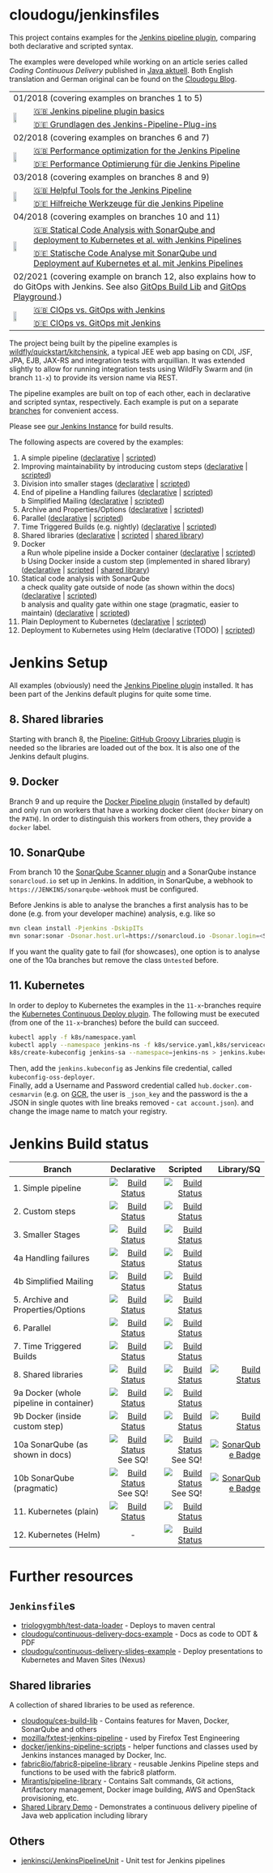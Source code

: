 cloudogu/jenkinsfiles 
========================
This project contains examples for the [Jenkins pipeline plugin](https://jenkins.io/solutions/pipeline/), comparing both declarative and scripted syntax.

The examples were developed while working on an article series called *Coding Continuous Delivery* published in [Java aktuell](http://www.ijug.eu/java-aktuell/das-magazin.html). Both English translation and German original can be found on the [Cloudogu Blog](https://cloudogu.com/en/blog/?mtm_campaign=jenkinsfiles&mtm_kwd=blog&mtm_source=github&mtm_medium=link).

<table  border="0">
  <tr>
    <td colspan="2">01/2018 (covering examples on branches 1 to 5)</td>
  </tr>
  <tr>
    <td rowspan="2"><img src="https://cloudogu.com/assets/blog/2018/Coding_CD_1_150x150-72912009bc1838646971990e84f8c7f36264e9a5426fc0a22670f33630df4143.png" width=50% /></td>
    <td><a href="https://cloudogu.com/en/blog/continuous_delivery_1_basics"> 🇬🇧 Jenkins pipeline plugin basics</a></td>
  </tr>
  <tr>
   <td><a href="https://cloudogu.com/de/blog/continuous_delivery_1_grundlagen"> 🇩🇪 Grundlagen des Jenkins-Pipeline-Plug-ins</a></td>
  </tr>
 
   <tr>
    <td colspan="2">02/2018 (covering examples on branches 6 and 7)</td>
  </tr>
  <tr>
    <td rowspan="2"><img src="https://cloudogu.com/assets/blog/2018/Coding_CD_2_150x150-8fab749f19e2654d763cd0de8d0b00af1ad2ab1cd35e2bff64afd7b6eb76a2d8.png" width=50% /></td>
    <td><a href="https://cloudogu.com/en/blog/continuous_delivery_2"> 🇬🇧 Performance optimization for the Jenkins Pipeline</a></td>
  </tr>
  <tr>
   <td><a href="https://cloudogu.com/de/blog/continuous_delivery_2_de"> 🇩🇪 Performance Optimierung für die Jenkins Pipeline</a></td>
  </tr>
  
   <tr>
    <td colspan="2">03/2018 (covering examples on branches 8 and 9)</td>
  </tr>
  <tr>
    <td rowspan="2"><img src="https://cloudogu.com/assets/blog/2018/Coding_CD_3_150x150-c62d32c11a8e77b9e6a01bfb5e4f969f440be8bc984e8ba7c03426ff469bdd6b.png" width=50% /></td>
    <td><a href="https://cloudogu.com/en/blog/continuous_delivery_part_3"> 🇬🇧 Helpful Tools for the Jenkins Pipeline</a></td>
  </tr>
  <tr>
   <td><a href="https://cloudogu.com/de/blog/continuous_delivery_teil_3"> 🇩🇪 Hilfreiche Werkzeuge für die Jenkins Pipeline</a></td>
  </tr>

   <tr>
    <td colspan="2">04/2018 (covering examples on branches 10 and 11)</td>
  </tr>
  <tr>
    <td rowspan="2"><img src="https://cloudogu.com/assets/blog/2018/Coding_CD_4_150x150-91cbd52bc2d1a8e263a6320078f77708e70ae505efa81f474f5f680cf64fd58b.png" width=50% /></td>
    <td><a href="https://cloudogu.com/en/blog/continuous_delivery_4_en"> 🇬🇧 Statical Code Analysis with SonarQube and deployment to Kubernetes et al. with Jenkins Pipelines</a></td>
  </tr>
  <tr>
   <td><a href="https://cloudogu.com/de/blog/continuous_delivery_4_de"> 🇩🇪 Statische Code Analyse mit SonarQube und Deployment auf Kubernetes et al. mit Jenkins Pipelines</a></td>
  </tr>

   <tr>
    <td colspan="2">02/2021 (covering example on branch 12, also explains how to do GitOps with Jenkins. See also <a href="https://github.com/cloudogu/gitops-build-lib">GitOps Build Lib</a> and <a href="https://github.com/cloudogu/k8s-gitops-playground">GitOps Playground</a>.)</td>
  </tr>
  <tr>
    <td rowspan="2"><img src="https://cloudogu.com/assets/blog/2021/Coding_CD_5_150x150-6e42097ba21ca33a27b60eed66daf94240fab30b29f1d33574bc487d8fca064d.png" width=50% /></td>
    <td><a href="https://cloudogu.com/en/blog/ciops-vs-gitops_en"> 🇬🇧 CIOps vs. GitOps with Jenkins</a></td>
  </tr>
  <tr>
   <td><a href="https://cloudogu.com/de/blog/ciops-vs-gitops_de"> 🇩🇪 CIOps vs. GitOps mit Jenkins</a></td>
  </tr>
  
</table>

The project being built by the pipeline examples is [wildfly/quickstart/kitchensink](https://github.com/wildfly/quickstart/tree/cfd2e05d16e4ae788bc12486f5b30d668b921973/kitchensink), a typical JEE web app basing on CDI, JSF, JPA, EJB, JAX-RS and integration tests with arquillian.
It was extended slightly to allow for running integration tests using WildFly Swarm and (in branch `11-x`) to provide its version name via REST. 

The pipeline examples are built on top of each other, each in declarative and scripted syntax, respectively. Each example is put on a separate [branches](https://github.com/cloudogu/jenkinsfiles/branches) for convenient access.

Please see [our Jenkins Instance](https://oss.cloudogu.com/jenkins/blue/organizations/jenkins/cloudogu-github%2Fjenkinsfiles/branches) for build results.

The following aspects are covered by the examples:

1. A simple pipeline ([declarative](https://github.com/cloudogu/jenkinsfiles/blob/1-declarative/Jenkinsfile) | [scripted](https://github.com/cloudogu/jenkinsfiles/blob/1-scripted/Jenkinsfile)) 
2. Improving maintainability by introducing custom steps ([declarative](https://github.com/cloudogu/jenkinsfiles/blob/2-declarative/Jenkinsfile) | [scripted](https://github.com/cloudogu/jenkinsfiles/blob/2-scripted/Jenkinsfile))
3. Division into smaller stages ([declarative](https://github.com/cloudogu/jenkinsfiles/blob/3-declarative/Jenkinsfile) | [scripted](https://github.com/cloudogu/jenkinsfiles/blob/3-scripted/Jenkinsfile))
4. End of pipeline
   a Handling failures ([declarative](https://github.com/cloudogu/jenkinsfiles/blob/4a-declarative/Jenkinsfile) | [scripted](https://github.com/cloudogu/jenkinsfiles/blob/4a-scripted/Jenkinsfile))  
   b Simplified Mailing ([declarative](https://github.com/cloudogu/jenkinsfiles/blob/4b-declarative/Jenkinsfile) | [scripted](https://github.com/cloudogu/jenkinsfiles/blob/4b-scripted/Jenkinsfile))
5. Archive and Properties/Options ([declarative](https://github.com/cloudogu/jenkinsfiles/blob/5-declarative/Jenkinsfile) | [scripted](https://github.com/cloudogu/jenkinsfiles/blob/5-scripted/Jenkinsfile))
6. Parallel ([declarative](https://github.com/cloudogu/jenkinsfiles/blob/6-declarative/Jenkinsfile) | [scripted](https://github.com/cloudogu/jenkinsfiles/blob/6-scripted/Jenkinsfile))
7. Time Triggered Builds (e.g. nightly) ([declarative](https://github.com/cloudogu/jenkinsfiles/blob/7-declarative/Jenkinsfile) | [scripted](https://github.com/cloudogu/jenkinsfiles/blob/7-scripted/Jenkinsfile))
8. Shared libraries ([declarative](https://github.com/cloudogu/jenkinsfiles/blob/8-declarative/Jenkinsfile) | [scripted](https://github.com/cloudogu/jenkinsfiles/blob/8-scripted/Jenkinsfile) | [shared library](https://github.com/cloudogu/jenkinsfiles/tree/8-shared-library))
9. Docker  
   a Run whole pipeline inside a Docker container ([declarative](https://github.com/cloudogu/jenkinsfiles/blob/9a-declarative/Jenkinsfile) | [scripted](https://github.com/cloudogu/jenkinsfiles/blob/9a-scripted/Jenkinsfile))    
   b Using Docker inside a custom step (implemented in shared library) ([declarative](https://github.com/cloudogu/jenkinsfiles/blob/9b-declarative/Jenkinsfile) | [scripted](https://github.com/cloudogu/jenkinsfiles/blob/9b-scripted/Jenkinsfile) | [shared library](https://github.com/cloudogu/jenkinsfiles/tree/9b-shared-library))
10. Statical code analysis with SonarQube  
   a check quality gate outside of node (as shown within the docs)  ([declarative](https://github.com/cloudogu/jenkinsfiles/blob/10a-declarative/Jenkinsfile) | [scripted](https://github.com/cloudogu/jenkinsfiles/blob/10a-scripted/Jenkinsfile))  
   b analysis and quality gate within one stage (pragmatic, easier to maintain) ([declarative](https://github.com/cloudogu/jenkinsfiles/blob/10b-declarative/Jenkinsfile) | [scripted](https://github.com/cloudogu/jenkinsfiles/blob/10b-scripted/Jenkinsfile))
11. Plain Deployment to Kubernetes ([declarative](https://github.com/cloudogu/jenkinsfiles/blob/11-declarative/Jenkinsfile) | [scripted](https://github.com/cloudogu/jenkinsfiles/blob/11-scripted/Jenkinsfile))
12. Deployment to Kubernetes using Helm (declarative (TODO) | [scripted](https://github.com/cloudogu/jenkinsfiles/blob/12-scripted/Jenkinsfile))


# Jenkins Setup

All examples (obviously) need the [Jenkins Pipeline plugin](https://plugins.jenkins.io/workflow-aggregator) installed.
It has been part of the Jenkins default plugins for quite some time.

## 8. Shared libraries

Starting with branch 8, the [Pipeline: GitHub Groovy Libraries plugin](https://plugins.jenkins.io/pipeline-github-lib) is needed so the libraries are loaded out of the box.
It is also one of the Jenkins default plugins.

## 9. Docker

Branch 9 and up require the [Docker Pipeline plugin](https://plugins.jenkins.io/docker-workflow) (installed by default) and only run on workers that have a working docker client (`docker` binary on the `PATH`). 
In order to distinguish this workers from others, they provide a `docker` label.

## 10. SonarQube

From branch 10 the [SonarQube Scanner plugin](https://plugins.jenkins.io/sonar) and a SonarQube instance `sonarcloud.io` set up in Jenkins.
In addition, in SonarQube, a webhook to `https://JENKINS/sonarqube-webhook` must be configured.

Before Jenkins is able to analyse the branches a first analysis has to be done (e.g. from your developer machine) analysis,
e.g. like so

```bash
mvn clean install -Pjenkins -DskipITs
mvn sonar:sonar -Dsonar.host.url=https://sonarcloud.io -Dsonar.login=<SECURITY TOKEN> -Dsonar.organization=<YOUR-ORG-KEY>
```
If you want the quality gate to fail (for showcases), one option is to analyse one of the 10a branches but remove the 
class `Untested` before.

## 11. Kubernetes

In order to deploy to Kubernetes the examples in the `11-x`-branches require the [Kubernetes Continuous Deploy plugin](https://plugins.jenkins.io/kubernetes-cd).
The following must be executed (from one of the `11-x`-branches) before the build can succeed.

```bash
kubectl apply -f k8s/namespace.yaml
kubectl apply --namespace jenkins-ns -f k8s/service.yaml,k8s/serviceaccount.yaml
k8s/create-kubeconfig jenkins-sa --namespace=jenkins-ns > jenkins.kubeconfig
```
Then, add the `jenkins.kubeconfig` as Jenkins file credential, called `kubeconfig-oss-deployer`.  
Finally, add a Username and Password credential called `hub.docker.com-cesmarvin` 
(e.g. on [GCR](https://cloud.google.com/container-registry/docs/advanced-authentication#using_a_json_key_file), the user is `_json_key` and the password is the a JSON in single quotes with line breaks removed - `cat account.json`).
and change the image name to match your registry.

# Jenkins Build status

| Branch        | Declarative | Scripted | Library/SQ |
| ------------- |:-----------:| --------:| ----------:|
| 1. Simple pipeline                      | [![Build Status](https://oss.cloudogu.com/jenkins/buildStatus/icon?job=cloudogu-github/jenkinsfiles/1-declarative)](https://oss.cloudogu.com/jenkins/job/cloudogu-github/job/jenkinsfiles/job/1-declarative/) | [![Build Status](https://oss.cloudogu.com/jenkins/buildStatus/icon?job=cloudogu-github/jenkinsfiles/1-scripted)](https://oss.cloudogu.com/jenkins/job/cloudogu-github/job/jenkinsfiles/job/1-scripted/) |  | 
| 2. Custom steps                         | [![Build Status](https://oss.cloudogu.com/jenkins/buildStatus/icon?job=cloudogu-github/jenkinsfiles/2-declarative)](https://oss.cloudogu.com/jenkins/job/cloudogu-github/job/jenkinsfiles/job/2-declarative/) | [![Build Status](https://oss.cloudogu.com/jenkins/buildStatus/icon?job=cloudogu-github/jenkinsfiles/2-scripted)](https://oss.cloudogu.com/jenkins/job/cloudogu-github/job/jenkinsfiles/job/2-scripted/) |  |
| 3. Smaller Stages                       | [![Build Status](https://oss.cloudogu.com/jenkins/buildStatus/icon?job=cloudogu-github/jenkinsfiles/3-declarative)](https://oss.cloudogu.com/jenkins/job/cloudogu-github/job/jenkinsfiles/job/3-declarative/) | [![Build Status](https://oss.cloudogu.com/jenkins/buildStatus/icon?job=cloudogu-github/jenkinsfiles/3-scripted)](https://oss.cloudogu.com/jenkins/job/cloudogu-github/job/jenkinsfiles/job/3-scripted/) |  |
| 4a Handling failures                    | [![Build Status](https://oss.cloudogu.com/jenkins/buildStatus/icon?job=cloudogu-github/jenkinsfiles/4a-declarative)](https://oss.cloudogu.com/jenkins/job/cloudogu-github/job/jenkinsfiles/job/4a-declarative/) | [![Build Status](https://oss.cloudogu.com/jenkins/buildStatus/icon?job=cloudogu-github/jenkinsfiles/4a-scripted)](https://oss.cloudogu.com/jenkins/job/cloudogu-github/job/jenkinsfiles/job/4a-scripted/) |  |
| 4b Simplified Mailing                   | [![Build Status](https://oss.cloudogu.com/jenkins/buildStatus/icon?job=cloudogu-github/jenkinsfiles/4b-declarative)](https://oss.cloudogu.com/jenkins/job/cloudogu-github/job/jenkinsfiles/job/4b-declarative/) | [![Build Status](https://oss.cloudogu.com/jenkins/buildStatus/icon?job=cloudogu-github/jenkinsfiles/4b-scripted)](https://oss.cloudogu.com/jenkins/job/cloudogu-github/job/jenkinsfiles/job/4b-scripted/) |  |
| 5. Archive and Properties/Options       | [![Build Status](https://oss.cloudogu.com/jenkins/buildStatus/icon?job=cloudogu-github/jenkinsfiles/5-declarative)](https://oss.cloudogu.com/jenkins/job/cloudogu-github/job/jenkinsfiles/job/5-declarative/) | [![Build Status](https://oss.cloudogu.com/jenkins/buildStatus/icon?job=cloudogu-github/jenkinsfiles/5-scripted)](https://oss.cloudogu.com/jenkins/job/cloudogu-github/job/jenkinsfiles/job/5-scripted/) |  |
| 6. Parallel                             | [![Build Status](https://oss.cloudogu.com/jenkins/buildStatus/icon?job=cloudogu-github/jenkinsfiles/6-declarative)](https://oss.cloudogu.com/jenkins/job/cloudogu-github/job/jenkinsfiles/job/6-declarative/) | [![Build Status](https://oss.cloudogu.com/jenkins/buildStatus/icon?job=cloudogu-github/jenkinsfiles/6-scripted)](https://oss.cloudogu.com/jenkins/job/cloudogu-github/job/jenkinsfiles/job/6-scripted/) |  |
| 7. Time Triggered Builds                | [![Build Status](https://oss.cloudogu.com/jenkins/buildStatus/icon?job=cloudogu-github/jenkinsfiles/7-declarative)](https://oss.cloudogu.com/jenkins/job/cloudogu-github/job/jenkinsfiles/job/7-declarative/) | [![Build Status](https://oss.cloudogu.com/jenkins/buildStatus/icon?job=cloudogu-github/jenkinsfiles/7-scripted)](https://oss.cloudogu.com/jenkins/job/cloudogu-github/job/jenkinsfiles/job/7-scripted/) |  |
| 8. Shared libraries                     | [![Build Status](https://oss.cloudogu.com/jenkins/buildStatus/icon?job=cloudogu-github/jenkinsfiles/8-declarative)](https://oss.cloudogu.com/jenkins/job/cloudogu-github/job/jenkinsfiles/job/8-declarative/) | [![Build Status](https://oss.cloudogu.com/jenkins/buildStatus/icon?job=cloudogu-github/jenkinsfiles/8-scripted)](https://oss.cloudogu.com/jenkins/job/cloudogu-github/job/jenkinsfiles/job/8-scripted/) | [![Build Status](https://oss.cloudogu.com/jenkins/buildStatus/icon?job=cloudogu-github/jenkinsfiles/8-shared-library)](https://oss.cloudogu.com/jenkins/job/cloudogu-github/job/jenkinsfiles/job/8-shared-library/) |
| 9a Docker (whole pipeline in container) | [![Build Status](https://oss.cloudogu.com/jenkins/buildStatus/icon?job=cloudogu-github/jenkinsfiles/9a-declarative)](https://oss.cloudogu.com/jenkins/job/cloudogu-github/job/jenkinsfiles/job/9a-declarative/) | [![Build Status](https://oss.cloudogu.com/jenkins/buildStatus/icon?job=cloudogu-github/jenkinsfiles/9a-scripted)](https://oss.cloudogu.com/jenkins/job/cloudogu-github/job/jenkinsfiles/job/9a-scripted/) |  |
| 9b Docker (inside custom step)          | [![Build Status](https://oss.cloudogu.com/jenkins/buildStatus/icon?job=cloudogu-github/jenkinsfiles/9b-declarative)](https://oss.cloudogu.com/jenkins/job/cloudogu-github/job/jenkinsfiles/job/9b-declarative/) | [![Build Status](https://oss.cloudogu.com/jenkins/buildStatus/icon?job=cloudogu-github/jenkinsfiles/9b-scripted)](https://oss.cloudogu.com/jenkins/job/cloudogu-github/job/jenkinsfiles/job/9b-scripted/) | [![Build Status](https://oss.cloudogu.com/jenkins/buildStatus/icon?job=cloudogu-github/jenkinsfiles/9b-shared-library)](https://oss.cloudogu.com/jenkins/job/cloudogu-github/job/jenkinsfiles/job/9b-shared-library) |
| 10a SonarQube (as shown in docs)        | [![Build Status](https://oss.cloudogu.com/jenkins/buildStatus/icon?job=cloudogu-github/jenkinsfiles/10a-declarative)](https://oss.cloudogu.com/jenkins/job/cloudogu-github/job/jenkinsfiles/job/10a-declarative/) <br/> See SQ! | [![Build Status](https://oss.cloudogu.com/jenkins/buildStatus/icon?job=cloudogu-github/jenkinsfiles/10a-scripted)](https://oss.cloudogu.com/jenkins/job/cloudogu-github/job/jenkinsfiles/job/10a-scripted/) <br/> See SQ!| [![SonarQube Badge](https://sonarcloud.io/api/project_badges/measure?project=com.cloudogu.jenkinsfiles%3Awildfly-kitchensink&metric=alert_status)](https://sonarcloud.io/dashboard?id=com.cloudogu.jenkinsfiles%3Awildfly-kitchensink) | |
| 10b SonarQube (pragmatic)               | [![Build Status](https://oss.cloudogu.com/jenkins/buildStatus/icon?job=cloudogu-github/jenkinsfiles/10b-declarative)](https://oss.cloudogu.com/jenkins/job/cloudogu-github/job/jenkinsfiles/job/10b-declarative/) <br/> See SQ!| [![Build Status](https://oss.cloudogu.com/jenkins/buildStatus/icon?job=cloudogu-github/jenkinsfiles/10b-scripted)](https://oss.cloudogu.com/jenkins/job/cloudogu-github/job/jenkinsfiles/job/10b-scripted/) <br/> See SQ!| [![SonarQube Badge](https://sonarcloud.io/api/project_badges/measure?project=com.cloudogu.jenkinsfiles%3Awildfly-kitchensink&metric=alert_status)](https://sonarcloud.io/dashboard?id=com.cloudogu.jenkinsfiles%3Awildfly-kitchensink) | |
| 11. Kubernetes (plain)                  | [![Build Status](https://oss.cloudogu.com/jenkins/buildStatus/icon?job=cloudogu-github/jenkinsfiles/11-declarative)](https://oss.cloudogu.com/jenkins/job/cloudogu-github/job/jenkinsfiles/job/11-declarative/) | [![Build Status](https://oss.cloudogu.com/jenkins/buildStatus/icon?job=cloudogu-github/jenkinsfiles/11-scripted)](https://oss.cloudogu.com/jenkins/job/cloudogu-github/job/jenkinsfiles/job/11-scripted/) |  |
| 12. Kubernetes (Helm)                   | - | [![Build Status](https://oss.cloudogu.com/jenkins/buildStatus/icon?job=cloudogu-github/jenkinsfiles/12-scripted)](https://oss.cloudogu.com/jenkins/job/cloudogu-github/job/jenkinsfiles/job/12-scripted/) |  |

# Further resources

## `Jenkinsfile`s

* [triologygmbh/test-data-loader](https://github.com/triologygmbh/test-data-loader) - Deploys to maven central
* [cloudogu/continuous-delivery-docs-example](https://github.com/cloudogu/continuous-delivery-docs-example) - Docs as code to ODT & PDF
* [cloudogu/continuous-delivery-slides-example](https://github.com/cloudogu/continuous-delivery-slides-example) - Deploy presentations to Kubernetes and Maven Sites (Nexus) 
 
## Shared libraries

A collection of shared libraries to be used as reference.

* [cloudogu/ces-build-lib](https://github.com/cloudogu/ces-build-lib) - Contains features for Maven, Docker, SonarQube and others
* [mozilla/fxtest-jenkins-pipeline](https://github.com/mozilla/fxtest-jenkins-pipeline) - used by Firefox Test Engineering
* [docker/jenkins-pipeline-scripts](https://github.com/docker/jenkins-pipeline-scripts) -  helper functions and classes used by Jenkins instances managed by Docker, Inc.
* [fabric8io/fabric8-pipeline-library](https://github.com/fabric8io/fabric8-pipeline-library) -  reusable Jenkins Pipeline steps and functions to be used with the fabric8 platform.
* [Mirantis/pipeline-library](https://github.com/Mirantis/pipeline-library) - Contains Salt commands, Git actions, Artifactory management, Docker image building, AWS and OpenStack provisioning, etc.
* [Shared Library Demo](https://github.com/jenkinsci/workflow-aggregator-plugin/tree/master/demo) - Demonstrates a continuous delivery pipeline of Java web application including library
 
## Others

* [jenkinsci/JenkinsPipelineUnit](https://github.com/jenkinsci/JenkinsPipelineUnit) - Unit test for Jenkins pipelines
